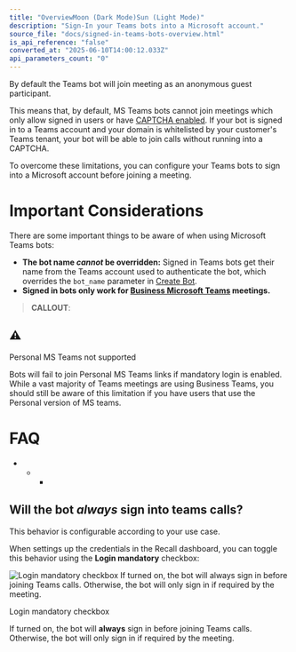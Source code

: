 ```yaml
---
title: "OverviewMoon (Dark Mode)Sun (Light Mode)"
description: "Sign-In your Teams bots into a Microsoft account."
source_file: "docs/signed-in-teams-bots-overview.html"
is_api_reference: "false"
converted_at: "2025-06-10T14:00:12.033Z"
api_parameters_count: "0"
---
```

By default the Teams bot will join meeting as an anonymous guest participant.

This means that, by default, MS Teams bots cannot join meetings which only allow signed in users or have [CAPTCHA enabled](https://learn.microsoft.com/en-us/microsoftteams/join-verification-check). If your bot is signed in to a Teams account and your domain is whitelisted by your customer's Teams tenant, your bot will be able to join calls without running into a CAPTCHA.

To overcome these limitations, you can configure your Teams bots to sign into a Microsoft account before joining a meeting.

# Important Considerations

[](#important-considerations)

There are some important things to be aware of when using Microsoft Teams bots:
- **The bot name *cannot* be overridden:** Signed in Teams bots get their name from the Teams account used to authenticate the bot, which overrides the `bot_name` parameter in [Create Bot](/reference/bot_create).
- **Signed in bots only work for [Business Microsoft Teams](https://recallai.readme.io/docs/personal-vs-business-ms-teams#business-ms-teams) meetings.**

> **CALLOUT**:

## ⚠️

Personal MS Teams not supported

Bots will fail to join Personal MS Teams links if mandatory login is enabled. While a vast majority of Teams meetings are using Business Teams, you should still be aware of this limitation if you have users that use the Personal version of MS teams.



# FAQ

[](#faq)
- * *

## Will the bot *always* sign into teams calls?

[](#will-the-bot-always-sign-into-teams-calls)

This behavior is configurable according to your use case.

When settings up the credentials in the Recall dashboard, you can toggle this behavior using the **Login mandatory** checkbox:

![Login mandatory checkbox
If turned on, the bot will **always** sign in before joining Teams calls.
Otherwise, the bot will only sign in if required by the meeting.](https://files.readme.io/222be2c1804a9f95726250d77bd04b85ea81a3afcc6dc4157642ccfe690c2c54-CleanShot_2024-10-24_at_08.42.37.png)

Login mandatory checkbox

If turned on, the bot will **always** sign in before joining Teams calls.
Otherwise, the bot will only sign in if required by the meeting.
